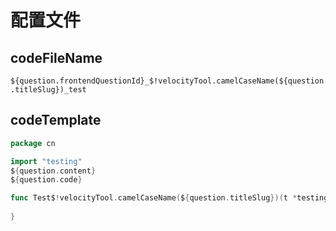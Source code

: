 # 配置文件 #

## codeFileName ## 
`${question.frontendQuestionId}_$!velocityTool.camelCaseName(${question.titleSlug})_test`


## codeTemplate ##
```go
package cn

import "testing"
${question.content}
${question.code}

func Test$!velocityTool.camelCaseName(${question.titleSlug})(t *testing.T)  {
	
}
```